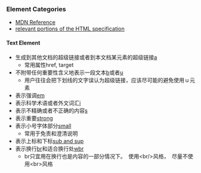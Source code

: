 
### Element Categories ###

* [MDN Reference](https://developer.mozilla.org/en-US/docs/Web/Guide/HTML/Content_categories#Flow_content)
* [relevant portions of the HTML specification](https://html.spec.whatwg.org/multipage/dom.html#kinds-of-content)

#### Text Element ####
* 生成到其他文档的超级链接或者到本文档某元素的超级链接[a](https://html.spec.whatwg.org/multipage/text-level-semantics.html#the-a-element)
  - 常用属性href, target
* 不附带任何重要性含义地表示一段文本[b](https://html.spec.whatwg.org/multipage/text-level-semantics.html#the-b-element)或者[u](https://html.spec.whatwg.org/multipage/text-level-semantics.html#the-u-element)
  - 用户往往会把下划线的文字误认为超级链接，应该尽可能的避免使用ｕ元素
* 表示强调[em](https://html.spec.whatwg.org/multipage/text-level-semantics.html#the-em-element)
* 表示科学术语或者外文词汇[i](https://html.spec.whatwg.org/multipage/text-level-semantics.html#the-i-element)
* 表示不精确或者不正确的内容[s](https://html.spec.whatwg.org/multipage/text-level-semantics.html#the-s-element)
* 表示重要[strong](https://html.spec.whatwg.org/multipage/text-level-semantics.html#the-strong-element)
* 表示小号字体部分[small](https://html.spec.whatwg.org/multipage/text-level-semantics.html#the-small-element)
  - 常用于免责和澄清说明
* 表示上标和下标[sub and sup](https://html.spec.whatwg.org/multipage/text-level-semantics.html#the-sub-and-sup-elements)
* 表示换行[br](https://html.spec.whatwg.org/multipage/text-level-semantics.html#the-br-element)和适合换行处[wbr](https://html.spec.whatwg.org/multipage/text-level-semantics.html#the-wbr-element)
  - br只宜用在换行也是内容的一部分情况下。　使用&lt;br/&gt;风格，　尽量不使用&lt;br&gt;风格
